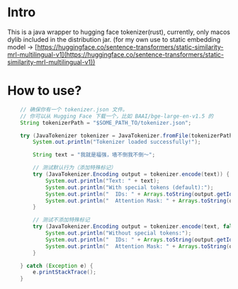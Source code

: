# Intro

This is a java wrapper to hugging face tokenizer(rust), currently, only macos dylib included in the distribution jar. (for my own use to static embedding model -> [https://huggingface.co/sentence-transformers/static-similarity-mrl-multilingual-v1](https://huggingface.co/sentence-transformers/static-similarity-mrl-multilingual-v1))

# How to use?

```java
    // 确保你有一个 tokenizer.json 文件。
    // 你可以从 Hugging Face 下载一个，比如 BAAI/bge-large-en-v1.5 的
    String tokenizerPath = "$SOME_PATH_TO/tokenizer.json";

    try (JavaTokenizer tokenizer = JavaTokenizer.fromFile(tokenizerPath)) {
        System.out.println("Tokenizer loaded successfully!");

        String text = "我就是福强，墙不倒我不倒～";

        // 测试默认行为（添加特殊标记）
        try (JavaTokenizer.Encoding output = tokenizer.encode(text)) {
            System.out.println("Text: " + text);
            System.out.println("With special tokens (default):");
            System.out.println("  IDs: " + Arrays.toString(output.getIds()));
            System.out.println("  Attention Mask: " + Arrays.toString(output.getAttentionMask()));
        }

        // 测试不添加特殊标记
        try (JavaTokenizer.Encoding output = tokenizer.encode(text, false)) {
            System.out.println("Without special tokens:");
            System.out.println("  IDs: " + Arrays.toString(output.getIds()));
            System.out.println("  Attention Mask: " + Arrays.toString(output.getAttentionMask()));
        }

    } catch (Exception e) {
        e.printStackTrace();
    }
```



